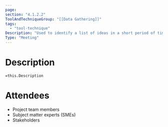 ```yaml
---
page:
section: "4.1.2.2"
ToolAndTechniqueGroup: "[[Data Gathering]]"
tags:
  - "tool-technique"
Description: "Used to identify a list of ideas in a short period of time. It is conducted in a group environment and is led by a facilitator. Brainstorming comprises two parts: idea generation and analysis. Brainstorming can be used to gather data and solutions or ideas from stakeholders, subject matter experts, and team members when developing the project charter."
Type: "Meeting"
---
```

# Description
`=this.Description`

# Attendees
- Project team members
- Subject matter experts (SMEs)
- Stakeholders

